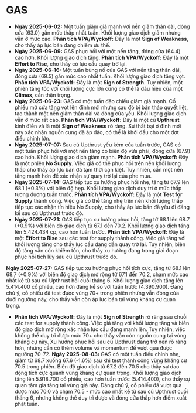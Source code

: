 # GAS

- **Ngày 2025-06-02:** Một tuần giảm giá mạnh với nến giảm thân dài, đóng cửa (63.0) gần mức thấp nhất tuần. Khối lượng giao dịch giảm nhưng vẫn ở mức cao. **Phân tích VPA/Wyckoff:** Đây là một **Sign of Weakness**, cho thấy áp lực bán đang chiếm ưu thế.
- **Ngày 2025-06-09:** GAS phục hồi với một nến tăng, đóng cửa (64.4) cao hơn. Khối lượng giao dịch tăng. **Phân tích VPA/Wyckoff:** Đây là một **Effort to Rise**, cho thấy có lực cầu quay trở lại.
- **Ngày 2025-06-16:** Một tuần bùng nổ của GAS với nến tăng thân dài, đóng cửa (69.5) gần mức cao nhất tuần. Khối lượng giao dịch tăng vọt. **Phân tích VPA/Wyckoff:** Đây là một **Sign of Strength**. Tuy nhiên, một phiên tăng tốc với khối lượng cực lớn cũng có thể là dấu hiệu của một **Climax**, cần thận trọng.
- **Ngày 2025-06-23:** GAS có một tuần đảo chiều giảm giá mạnh. Cổ phiếu mở cửa tăng vọt lên đỉnh mới nhưng sau đó bị bán tháo quyết liệt, tạo thành một nến giảm thân dài và đóng cửa yếu. Khối lượng giao dịch vẫn ở mức rất cao. **Phân tích VPA/Wyckoff:** Đây là một cú **Upthrust** kinh điển và là một **Sign of Weakness** rõ ràng. Sự thất bại ở đỉnh mới này xác nhận nguồn cung đã áp đảo, có thể là khởi đầu cho một đợt điều chỉnh lớn.
- **Ngày 2025-07-07:** Sau cú Upthrust yếu kém của tuần trước, GAS có một tuần phục hồi với một nến tăng có biên độ vừa phải, đóng cửa (67.9) cao hơn. Khối lượng giao dịch giảm mạnh. **Phân tích VPA/Wyckoff:** Đây là một phiên **No Supply**. Việc giá có thể phục hồi trên nền khối lượng thấp cho thấy áp lực bán đã tạm thời cạn kiệt. Tuy nhiên, cần một nến tăng mạnh hơn để xác nhận sự quay trở lại của phe mua.
- **Ngày 2025-07-14:** GAS tiếp tục xu hướng phục hồi nhẹ, tăng từ 67.9 lên 68.1 (+0.3%) với biên độ hẹp. Khối lượng giao dịch duy trì ở mức thấp tương đương tuần trước. **Phân tích VPA/Wyckoff:** Đây là một **Test for Supply** thành công. Việc giá có thể tăng nhẹ trên nền khối lượng thấp tiếp tục xác nhận tín hiệu No Supply, cho thấy áp lực bán đã yếu đi đáng kể sau cú Upthrust trước đó.
- **Ngày 2025-07-21:** GAS tiếp tục xu hướng phục hồi, tăng từ 68.1 lên 68.7 (+0.9%) với biên độ giao dịch từ 67.1 đến 70.2. Khối lượng giao dịch tăng lên 5.424.434 cp, cao hơn tuần trước. **Phân tích VPA/Wyckoff:** Đây là một **Effort to Rise** sau các test for supply thành công. Việc giá tăng với khối lượng tăng cho thấy lực cầu đang dần quay trở lại. Tuy nhiên, biên độ tăng vẫn còn khiêm tốn, cho thấy xu hướng đang trong giai đoạn phục hồi tích lũy sau cú Upthrust trước đó.


**Ngày 2025-07-27:** GAS tiếp tục xu hướng phục hồi tích cực, tăng từ 68.1 lên 68.7 (+0.9%) với biên độ giao dịch mở rộng từ 67.1 đến 70.2, chạm mức cao nhất kể từ sau cú Upthrust hồi cuối tháng 6. Khối lượng giao dịch tăng lên 5.414.400 cổ phiếu, cao hơn đáng kể so với tuần trước (4.390.900). Đáng chú ý, cổ phiếu đã test được vùng 70+ trong phiên nhưng vẫn đóng cửa dưới ngưỡng này, cho thấy vẫn còn áp lực bán tại vùng kháng cự quan trọng.
- **Phân tích VPA/Wyckoff:** Đây là một **Sign of Strength** rõ ràng sau chuỗi các test for supply thành công. Việc giá tăng với khối lượng tăng và biên độ giao dịch mở rộng xác nhận lực cầu đang mạnh lên. Tuy nhiên, việc không thể duy trì được mức 70+ cho thấy vẫn còn nguồn cung tại vùng kháng cự này. Xu hướng phục hồi sau cú Upthrust đang trở nên rõ ràng hơn, nhưng cần có thêm volume và momentum để vượt qua được ngưỡng 70-72.
**Ngày 2025-08-03:** GAS có một tuần điều chỉnh nhẹ, giảm từ 68.7 xuống 67.6 (-1.6%) sau khi test thành công vùng kháng cự 70.5 trong phiên. Biên độ giao dịch từ 67.2 đến 70.5 cho thấy sự dao động tích cực quanh vùng kháng cự quan trọng. Khối lượng giao dịch tăng lên 5.918.700 cổ phiếu, cao hơn tuần trước (5.414.400), cho thấy sự quan tâm gia tăng tại vùng giá này. Đáng chú ý, cổ phiếu đã vượt qua được mức 70.0 và chạm 70.5 - mức cao nhất kể từ sau cú Upthrust cuối tháng 6, nhưng không thể duy trì được và đóng cửa thấp hơn điểm xuất phát tuần.
